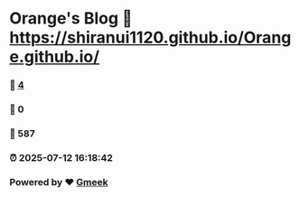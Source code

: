 # Orange's Blog :link: https://shiranui1120.github.io/Orange.github.io/ 
### :page_facing_up: [4](https://shiranui1120.github.io/Orange.github.io/tag.html) 
### :speech_balloon: 0 
### :hibiscus: 587 
### :alarm_clock: 2025-07-12 16:18:42 
### Powered by :heart: [Gmeek](https://github.com/Meekdai/Gmeek)
